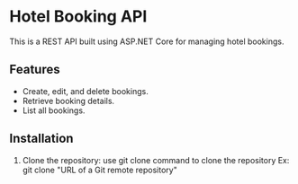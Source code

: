 # Hotel Booking API

This is a REST API built using ASP.NET Core for managing hotel bookings.

## Features
- Create, edit, and delete bookings.
- Retrieve booking details.
- List all bookings.

## Installation

1. Clone the repository:
   use git clone command to clone the repository
   Ex: git clone "URL of a Git remote repository"

